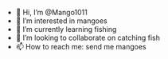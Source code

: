 - 👋 Hi, I’m @Mango1011
- 👀 I’m interested in mangoes
- 🌱 I’m currently learning fishing
- 💞️ I’m looking to collaborate on catching fish
- 📫 How to reach me: send me mangoes

<!---
Mango1011/Mango1011 is a ✨ special ✨ repository because its `README.md` (this file) appears on your GitHub profile.
You can click the Preview link to take a look at your changes.
--->
